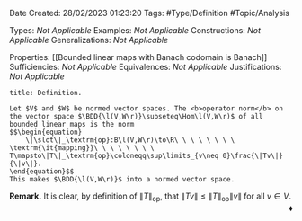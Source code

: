 <div class="topSpace"></div>

Date Created: 28/02/2023 01:23:20
Tags: #Type/Definition #Topic/Analysis

Types: <i>Not Applicable</i>
Examples: <i>Not Applicable</i>
Constructions: <i>Not Applicable</i>
Generalizations: <i>Not Applicable</i>

Properties: [[Bounded linear maps with Banach codomain is Banach]]
Sufficiencies: <i>Not Applicable</i>
Equivalences: <i>Not Applicable</i>
Justifications: <i>Not Applicable</i>

``` ad-Definition
title: Definition.

Let $V$ and $W$ be normed vector spaces. The <b>operator norm</b> on the vector space $\BDD{\l(V,W\r)}\subseteq\Hom\l(V,W\r)$ of all bounded linear maps is the norm
$$\begin{equation}
    \|\slot\|_\textrm{op}:B\l(V,W\r)\to\R\ \ \ \ \ \ \ \ \textrm{\it{mapping}}\ \ \ \ \ \ \ \ T\mapsto\|T\|_\textrm{op}\coloneqq\sup\limits_{v\neq 0}\frac{\|Tv\|}{\|v\|}.
\end{equation}$$
This makes $\BDD{\l(V,W\r)}$ into a normed vector space.

```

<b>Remark.</b> It is clear, by definition of $\|T\|_\textrm{op}$, that $\|Tv\|\leq\|T\|_\textrm{op}\|v\|$ for all $v\in V$.<span style="float:right;">$\blacklozenge$</span>
